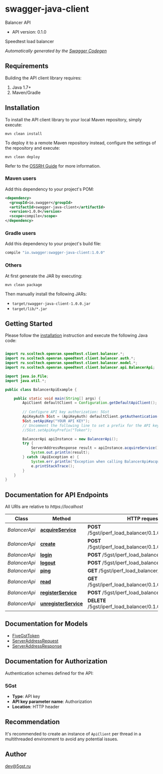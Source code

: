 # swagger-java-client

Balancer API
- API version: 0.1.0

Speedtest load balancer


*Automatically generated by the [Swagger Codegen](https://github.com/swagger-api/swagger-codegen)*


## Requirements

Building the API client library requires:
1. Java 1.7+
2. Maven/Gradle

## Installation

To install the API client library to your local Maven repository, simply execute:

```shell
mvn clean install
```

To deploy it to a remote Maven repository instead, configure the settings of the repository and execute:

```shell
mvn clean deploy
```

Refer to the [OSSRH Guide](http://central.sonatype.org/pages/ossrh-guide.html) for more information.

### Maven users

Add this dependency to your project's POM:

```xml
<dependency>
  <groupId>io.swagger</groupId>
  <artifactId>swagger-java-client</artifactId>
  <version>1.0.0</version>
  <scope>compile</scope>
</dependency>
```

### Gradle users

Add this dependency to your project's build file:

```groovy
compile "io.swagger:swagger-java-client:1.0.0"
```

### Others

At first generate the JAR by executing:

```shell
mvn clean package
```

Then manually install the following JARs:

* `target/swagger-java-client-1.0.0.jar`
* `target/lib/*.jar`

## Getting Started

Please follow the [installation](#installation) instruction and execute the following Java code:

```java

import ru.scoltech.openran.speedtest.client.balancer.*;
import ru.scoltech.openran.speedtest.client.balancer.auth.*;
import ru.scoltech.openran.speedtest.client.balancer.model.*;
import ru.scoltech.openran.speedtest.client.balancer.api.BalancerApi;

import java.io.File;
import java.util.*;

public class BalancerApiExample {

    public static void main(String[] args) {
        ApiClient defaultClient = Configuration.getDefaultApiClient();
        
        // Configure API key authorization: 5Gst
        ApiKeyAuth 5Gst = (ApiKeyAuth) defaultClient.getAuthentication("5Gst");
        5Gst.setApiKey("YOUR API KEY");
        // Uncomment the following line to set a prefix for the API key, e.g. "Token" (defaults to null)
        //5Gst.setApiKeyPrefix("Token");

        BalancerApi apiInstance = new BalancerApi();
        try {
            ServerAddressResponse result = apiInstance.acquireService();
            System.out.println(result);
        } catch (ApiException e) {
            System.err.println("Exception when calling BalancerApi#acquireService");
            e.printStackTrace();
        }
    }
}

```

## Documentation for API Endpoints

All URIs are relative to *https://localhost*

Class | Method | HTTP request | Description
------------ | ------------- | ------------- | -------------
*BalancerApi* | [**acquireService**](docs/BalancerApi.md#acquireService) | **POST** /5gst/iperf_load_balancer/0.1.0/service/acquire/ | 
*BalancerApi* | [**create**](docs/BalancerApi.md#create) | **POST** /5gst/iperf_load_balancer/0.1.0/service/stats/ | 
*BalancerApi* | [**login**](docs/BalancerApi.md#login) | **POST** /5gst/iperf_load_balancer/0.1.0/login/ | 
*BalancerApi* | [**logout**](docs/BalancerApi.md#logout) | **POST** /5gst/iperf_load_balancer/0.1.0/logout/ | 
*BalancerApi* | [**ping**](docs/BalancerApi.md#ping) | **GET** /5gst/iperf_load_balancer/0.1.0/ping/ | 
*BalancerApi* | [**read**](docs/BalancerApi.md#read) | **GET** /5gst/iperf_load_balancer/0.1.0/service/stats/ | 
*BalancerApi* | [**registerService**](docs/BalancerApi.md#registerService) | **POST** /5gst/iperf_load_balancer/0.1.0/service/ | 
*BalancerApi* | [**unregisterService**](docs/BalancerApi.md#unregisterService) | **DELETE** /5gst/iperf_load_balancer/0.1.0/service/ | 


## Documentation for Models

 - [FiveGstToken](docs/FiveGstToken.md)
 - [ServerAddressRequest](docs/ServerAddressRequest.md)
 - [ServerAddressResponse](docs/ServerAddressResponse.md)


## Documentation for Authorization

Authentication schemes defined for the API:
### 5Gst

- **Type**: API key
- **API key parameter name**: Authorization
- **Location**: HTTP header


## Recommendation

It's recommended to create an instance of `ApiClient` per thread in a multithreaded environment to avoid any potential issues.

## Author

dev@5gst.ru

